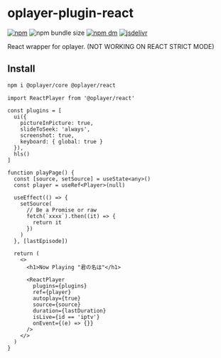 # oplayer-plugin-react

[![npm](https://img.shields.io/npm/v/@oplayer/react?style=flat-square&label=@oplayer/react)](https://www.npmjs.com/package/@oplayer/react)
![npm bundle size](https://img.shields.io/bundlephobia/minzip/@oplayer/react?style=flat-square)
[![npm dm](https://img.shields.io/npm/dm/@oplayer/react?style=flat-square)](https://www.npmjs.com/package/@oplayer/react)
[![jsdelivr](https://data.jsdelivr.com/v1/package/npm/@oplayer/react/badge)](https://www.jsdelivr.com/package/npm/@oplayer/react)

React wrapper for oplayer. (NOT WORKING ON REACT STRICT MODE)

## Install

```bash
npm i @oplayer/core @oplayer/react
```

```tsx
import ReactPlayer from '@oplayer/react'

const plugins = [
  ui({
    pictureInPicture: true,
    slideToSeek: 'always',
    screenshot: true,
    keyboard: { global: true }
  }),
  hls()
]

function playPage() {
  const [source, setSource] = useState<any>()
  const player = useRef<Player>(null)

  useEffect(() => {
    setSource(
      // Be a Promise or raw
      fetch(`xxxx`).then((it) => {
        return it
      })
    )
  }, [lastEpisode])

  return (
    <>
      <h1>Now Playing "君の名は"</h1>

      <ReactPlayer
        plugins={plugins}
        ref={player}
        autoplay={true}
        source={source}
        duration={lastDuration}
        isLive={id == 'iptv'}
        onEvent={(e) => {}}
      />
    </>
  )
}
```
